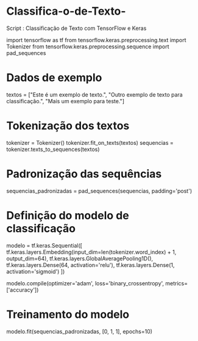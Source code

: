 # Classifica-o-de-Texto-
Script : Classificação de Texto com TensorFlow e Keras

import tensorflow as tf
from tensorflow.keras.preprocessing.text import Tokenizer
from tensorflow.keras.preprocessing.sequence import pad_sequences

# Dados de exemplo
textos = ["Este é um exemplo de texto.",
          "Outro exemplo de texto para classificação.",
          "Mais um exemplo para teste."]

# Tokenização dos textos
tokenizer = Tokenizer()
tokenizer.fit_on_texts(textos)
sequencias = tokenizer.texts_to_sequences(textos)

# Padronização das sequências
sequencias_padronizadas = pad_sequences(sequencias, padding='post')

# Definição do modelo de classificação
modelo = tf.keras.Sequential([
    tf.keras.layers.Embedding(input_dim=len(tokenizer.word_index) + 1, output_dim=64),
    tf.keras.layers.GlobalAveragePooling1D(),
    tf.keras.layers.Dense(64, activation='relu'),
    tf.keras.layers.Dense(1, activation='sigmoid')
])

modelo.compile(optimizer='adam', loss='binary_crossentropy', metrics=['accuracy'])

# Treinamento do modelo
modelo.fit(sequencias_padronizadas, [0, 1, 1], epochs=10)
